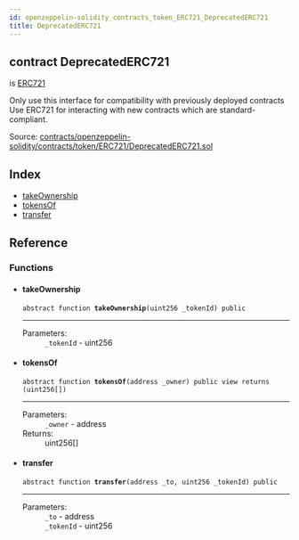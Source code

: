 ```yaml
---
id: openzeppelin-solidity_contracts_token_ERC721_DeprecatedERC721
title: DeprecatedERC721
---
```


<div class="contract-doc"><div class="contract"><h2 class="contract-header"><span class="contract-kind">contract</span> DeprecatedERC721</h2><p class="base-contracts"><span>is</span> <a href="openzeppelin-solidity_contracts_token_ERC721_ERC721.html">ERC721</a></p><p class="description">Only use this interface for compatibility with previously deployed contracts Use ERC721 for interacting with new contracts which are standard-compliant.</p><div class="source">Source: <a href="https://github.com/2keynet/web3-alpha/blob/v0.0.3/contracts/openzeppelin-solidity/contracts/token/ERC721/DeprecatedERC721.sol" target="_blank">contracts/openzeppelin-solidity/contracts/token/ERC721/DeprecatedERC721.sol</a></div></div><div class="index"><h2>Index</h2><ul><li><a href="openzeppelin-solidity_contracts_token_ERC721_DeprecatedERC721.html#takeOwnership">takeOwnership</a></li><li><a href="openzeppelin-solidity_contracts_token_ERC721_DeprecatedERC721.html#tokensOf">tokensOf</a></li><li><a href="openzeppelin-solidity_contracts_token_ERC721_DeprecatedERC721.html#transfer">transfer</a></li></ul></div><div class="reference"><h2>Reference</h2><div class="functions"><h3>Functions</h3><ul><li><div class="item function"><span id="takeOwnership" class="anchor-marker"></span><h4 class="name">takeOwnership</h4><div class="body"><code class="signature"><span>abstract </span>function <strong>takeOwnership</strong><span>(uint256 _tokenId) </span><span>public </span></code><hr/><dl><dt><span class="label-parameters">Parameters:</span></dt><dd><div><code>_tokenId</code> - uint256</div></dd></dl></div></div></li><li><div class="item function"><span id="tokensOf" class="anchor-marker"></span><h4 class="name">tokensOf</h4><div class="body"><code class="signature"><span>abstract </span>function <strong>tokensOf</strong><span>(address _owner) </span><span>public </span><span>view </span><span>returns  (uint256[]) </span></code><hr/><dl><dt><span class="label-parameters">Parameters:</span></dt><dd><div><code>_owner</code> - address</div></dd><dt><span class="label-return">Returns:</span></dt><dd>uint256[]</dd></dl></div></div></li><li><div class="item function"><span id="transfer" class="anchor-marker"></span><h4 class="name">transfer</h4><div class="body"><code class="signature"><span>abstract </span>function <strong>transfer</strong><span>(address _to, uint256 _tokenId) </span><span>public </span></code><hr/><dl><dt><span class="label-parameters">Parameters:</span></dt><dd><div><code>_to</code> - address</div><div><code>_tokenId</code> - uint256</div></dd></dl></div></div></li></ul></div></div></div>
